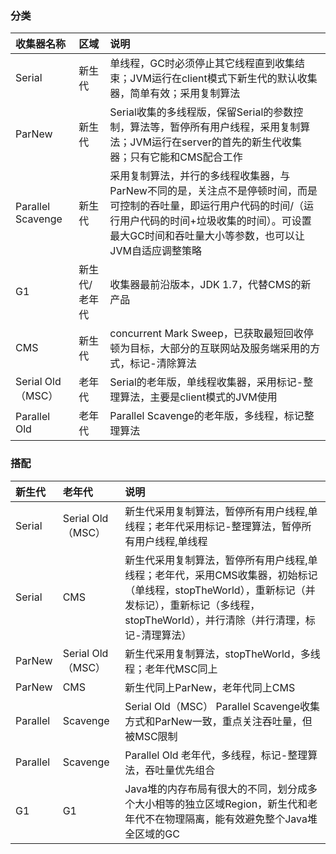 ### 分类

|收集器名称|区域|说明|
| :--------  | :-----  | :---- |
|Serial|新生代|单线程，GC时必须停止其它线程直到收集结束；JVM运行在client模式下新生代的默认收集器，简单有效；采用复制算法|
|ParNew|新生代|Serial收集的多线程版，保留Serial的参数控制，算法等，暂停所有用户线程，采用复制算法；JVM运行在server的首先的新生代收集器；只有它能和CMS配合工作|
|Parallel Scavenge|新生代|采用复制算法，并行的多线程收集器，与ParNew不同的是，关注点不是停顿时间，而是可控制的吞吐量，即运行用户代码的时间/（运行用户代码的时间+垃圾收集的时间）。可设置最大GC时间和吞吐量大小等参数，也可以让JVM自适应调整策略|
|G1|新生代/老年代|收集器最前沿版本，JDK 1.7，代替CMS的新产品|
|CMS|新生代|concurrent Mark Sweep，已获取最短回收停顿为目标，大部分的互联网站及服务端采用的方式，标记-清除算法|
|Serial Old（MSC）|老年代|Serial的老年版，单线程收集器，采用标记-整理算法，主要是client模式的JVM使用|
|Parallel Old|老年代|Parallel Scavenge的老年版，多线程，标记整理算法|

### 搭配

| 新生代 | 老年代 | 说明 |
| :--------  | :-----  | :---- |
|Serial|Serial Old（MSC）|新生代采用复制算法，暂停所有用户线程,单线程；老年代采用标记-整理算法，暂停所有用户线程,单线程|
|Serial|CMS|新生代采用复制算法，暂停所有用户线程,单线程；老年代，采用CMS收集器，初始标记（单线程，stopTheWorld），重新标记（并发标记），重新标记（多线程，stopTheWorld），并行清除（并行清理，标记-清理算法）|
|ParNew|Serial Old（MSC）|新生代采用复制算法，stopTheWorld，多线程；老年代MSC同上|
|ParNew|CMS|新生代同上ParNew，老年代同上CMS|
|Parallel|Scavenge|Serial Old（MSC）	Parallel Scavenge收集方式和ParNew一致，重点关注吞吐量，但被MSC限制|
|Parallel|Scavenge|Parallel Old	老年代，多线程，标记-整理算法，吞吐量优先组合|
|G1|G1|Java堆的内存布局有很大的不同，划分成多个大小相等的独立区域Region，新生代和老年代不在物理隔离，能有效避免整个Java堆全区域的GC|

